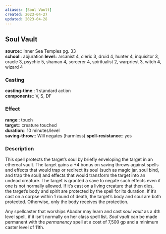 ```yaml
---
aliases: [Soul Vault]
created: 2023-04-27
updated: 2023-04-28
---
```


## Soul Vault

**source**:: Inner Sea Temples pg. 33  
**school**:: abjuration
**level**:: arcanist 4, cleric 3, druid 4, hunter 4, inquisitor 3, oracle 3, psychic 5, shaman 4, sorcerer 4, spiritualist 2, warpriest 3, witch 4, wizard 4

### Casting

**casting-time**:: 1 standard action  
**components**:: V, S, DF

### Effect

**range**:: touch  
**target**:: creature touched  
**duration**:: 10 minutes/level  
**saving-throw**:: Will negates (harmless)
**spell-resistance**:: yes

### Description

This spell protects the target’s soul by briefly enveloping the target in an ethereal vault. The target gains a +4 bonus on saving throws against spells and effects that would trap or redirect its soul (such as magic jar, soul bind, and trap the soul) and effects that would transform the target into an undead creature. The target is granted a save to negate such effects even if one is not normally allowed. If it’s cast on a living creature that then dies, the target’s body and spirit are protected by the spell for its duration. If it’s cast on a corpse within 1 round of death, the target’s body and soul are both protected. Otherwise, only the body receives the protection.  
  
Any spellcaster that worships Abadar may learn and cast *soul vault* as a 4th level spell, if it isn’t normally on her class spell list. *Soul vault* can be made permanent with the *permanency* spell at a cost of 7,500 gp and a minimum caster level of 11th.
